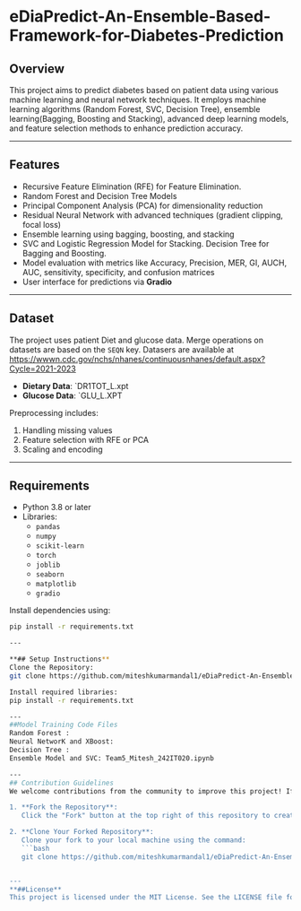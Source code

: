 # eDiaPredict-An-Ensemble-Based-Framework-for-Diabetes-Prediction
## Overview
This project aims to predict diabetes based on patient data using various machine learning and neural network techniques. It employs machine learning algorithms (Random Forest, SVC, Decision Tree), ensemble learning(Bagging, Boosting and Stacking), advanced deep learning models, and feature selection methods to enhance prediction accuracy.

---
## Features
- Recursive Feature Elimination (RFE) for Feature Elimination.
- Random Forest and Decision Tree Models
- Principal Component Analysis (PCA) for dimensionality reduction
- Residual Neural Network with advanced techniques (gradient clipping, focal loss)
- Ensemble learning using bagging, boosting, and stacking
- SVC and Logistic Regression Model for Stacking. Decision Tree for Bagging and Boosting.
- Model evaluation with metrics like Accuracy, Precision, MER, GI, AUCH, AUC, sensitivity, specificity, and confusion matrices
- User interface for predictions via **Gradio**

---
## Dataset
The project uses patient Diet and glucose data. Merge operations on datasets are based on the `SEQN` key. Datasers are available at https://wwwn.cdc.gov/nchs/nhanes/continuousnhanes/default.aspx?Cycle=2021-2023
- **Dietary Data**: `DR1TOT_L.xpt
- **Glucose Data**: `GLU_L.XPT

Preprocessing includes:
1. Handling missing values
2. Feature selection with RFE or PCA
3. Scaling and encoding

---

## Requirements
- Python 3.8 or later
- Libraries:
  - `pandas`
  - `numpy`
  - `scikit-learn`
  - `torch`
  - `joblib`
  - `seaborn`
  - `matplotlib`
  - `gradio`

Install dependencies using:
```bash
pip install -r requirements.txt

---

**## Setup Instructions**
Clone the Repository:
git clone https://github.com/miteshkumarmandal1/eDiaPredict-An-Ensemble-Based-Framework-for-Diabetes-Prediction

Install required libraries:
pip install -r requirements.txt

---
##Model Training Code Files
Random Forest :
Neural NetworK and XBoost:
Decision Tree :
Ensemble Model and SVC: Team5_Mitesh_242IT020.ipynb

---
## Contribution Guidelines
We welcome contributions from the community to improve this project! If you'd like to contribute, please follow these steps:

1. **Fork the Repository**:  
   Click the "Fork" button at the top right of this repository to create a personal copy.

2. **Clone Your Forked Repository**:  
   Clone your fork to your local machine using the command:
   ```bash
   git clone https://github.com/miteshkumarmandal1/eDiaPredict-An-Ensemble-Based-Framework-for-Diabetes-Prediction/


---
**##License**
This project is licensed under the MIT License. See the LICENSE file for more details.

